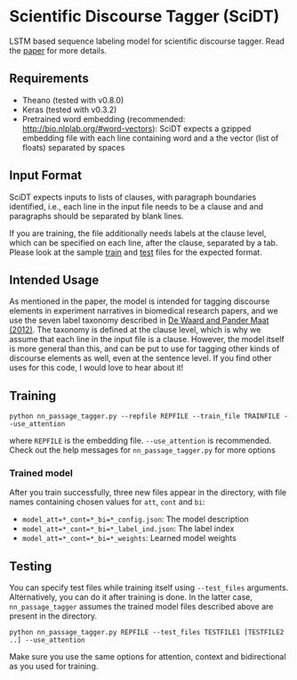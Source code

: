 # Scientific Discourse Tagger (SciDT)
LSTM based sequence labeling model for scientific discourse tagger. Read the [paper](https://arxiv.org/abs/1702.05398) for more details.

## Requirements
* Theano (tested with v0.8.0)
* Keras (tested with v0.3.2)
* Pretrained word embedding (recommended: http://bio.nlplab.org/#word-vectors): SciDT expects a gzipped embedding file with each line containing word and a the vector (list of floats) separated by spaces

## Input Format
SciDT expects inputs to lists of clauses, with paragraph boundaries identified, i.e., each line in the input file needs to be a clause and and paragraphs should be separated by blank lines.

If you are training, the file additionally needs labels at the clause level, which can be specified on each line, after the clause, separated by a tab. Please look at the sample [train](https://github.com/edvisees/sciDT/blob/master/toy_train.txt) and [test](https://github.com/edvisees/sciDT/blob/master/toy_test.txt) files for the expected format.


## Intended Usage
As mentioned in the paper, the model is intended for tagging discourse elements in experiment narratives in biomedical research papers, and we use the seven label taxonomy described in [De Waard and Pander Maat (2012)](http://www.sciencedirect.com/science/article/pii/S1475158512000471). The taxonomy is defined at the clause level, which is why we assume that each line in the input file is a clause. However, the model itself is more general than this, and can be put to use for tagging other kinds of discourse elements as well, even at the sentence level. If you find other uses for this code, I would love to hear about it!

## Training
```
python nn_passage_tagger.py --repfile REPFILE --train_file TRAINFILE --use_attention
```
where `REPFILE` is the embedding file. `--use_attention` is recommended. Check out the help messages for `nn_passage_tagger.py` for more options

### Trained model
After you train successfully, three new files appear in the directory, with file names containing chosen values for `att`, `cont` and `bi`:
* `model_att=*_cont=*_bi=*_config.json`: The model description
* `model_att=*_cont=*_bi=*_label_ind.json`: The label index
* `model_att=*_cont=*_bi=*_weights`: Learned model weights

## Testing
You can specify test files while training itself using `--test_files` arguments. Alternatively, you can do it after training is done. In the latter case, `nn_passage_tagger` assumes the trained model files described above are present in the directory.
```
python nn_passage_tagger.py REPFILE --test_files TESTFILE1 [TESTFILE2 ..] --use_attention
```
Make sure you use the same options for attention, context and bidirectional as you used for training.
